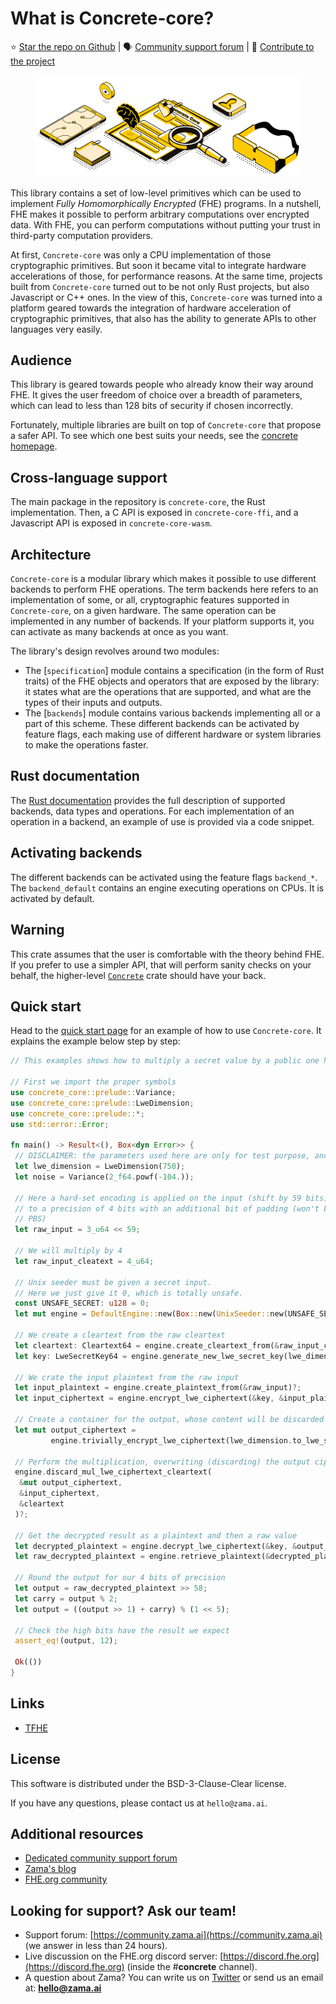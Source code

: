 # What is Concrete-core?

⭐️ [Star the repo on Github](https://github.com/zama-ai/Concrete-core) | 🗣 [Community support forum](https://community.zama.ai/c/concrete-lib) | 📁 [Contribute to the project](https://github.com/zama-ai/Concrete-core#contributing)

<figure><img src="_static/concrete_core_doc.png" alt=""><figcaption></figcaption></figure>

This library contains a set of low-level primitives which can be used to implement _Fully Homomorphically Encrypted_ (FHE) programs. In a nutshell, FHE makes it possible to perform arbitrary computations over encrypted data. With FHE, you can perform computations without putting your trust in third-party computation providers.

At first, `Concrete-core` was only a CPU implementation of those cryptographic primitives. But soon it became vital to integrate hardware accelerations of those, for performance reasons. At the same time, projects built from `Concrete-core` turned out to be not only Rust projects, but also Javascript or C++ ones. In the view of this, `Concrete-core` was turned into a platform geared towards the integration of hardware acceleration of cryptographic primitives, that also has the ability to generate APIs to other languages very easily.

## Audience

This library is geared towards people who already know their way around FHE. It gives the user freedom of choice over a breadth of parameters, which can lead to less than 128 bits of security if chosen incorrectly.

Fortunately, multiple libraries are built on top of `Concrete-core` that propose a safer API. To see which one best suits your needs, see the [concrete homepage](https://zama.ai/concrete).

## Cross-language support

The main package in the repository is `concrete-core`, the Rust implementation. Then, a C API is exposed in `concrete-core-ffi`, and a Javascript API is exposed in `concrete-core-wasm`.

## Architecture

`Concrete-core` is a modular library which makes it possible to use different backends to perform FHE operations. The term backends here refers to an implementation of some, or all, cryptographic features supported in `Concrete-core`, on a given hardware. The same operation can be implemented in any number of backends. If your platform supports it, you can activate as many backends at once as you want.

The library's design revolves around two modules:

* The \[`specification`] module contains a specification (in the form of Rust traits) of the FHE objects and operators that are exposed by the library: it states what are the operations that are supported, and what are the types of their inputs and outputs.
* The \[`backends`] module contains various backends implementing all or a part of this scheme. These different backends can be activated by feature flags, each making use of different hardware or system libraries to make the operations faster.

## Rust documentation

The [Rust documentation](https://docs.rs/concrete-core/1.0.0/concrete\_core) provides the full description of supported backends, data types and operations. For each implementation of an operation in a backend, an example of use is provided via a code snippet.

## Activating backends

The different backends can be activated using the feature flags `backend_*`. The `backend_default` contains an engine executing operations on CPUs. It is activated by default.

## Warning

This crate assumes that the user is comfortable with the theory behind FHE. If you prefer to use a simpler API, that will perform sanity checks on your behalf, the higher-level [`Concrete`](https://docs.zama.ai/concrete) crate should have your back.

## Quick start

Head to the [quick start page](getting\_started/quick\_start.md) for an example of how to use `Concrete-core`. It explains the example below step by step:

```rust
// This examples shows how to multiply a secret value by a public one homomorphically.

// First we import the proper symbols
use concrete_core::prelude::Variance;
use concrete_core::prelude::LweDimension;
use concrete_core::prelude::*;
use std::error::Error;

fn main() -> Result<(), Box<dyn Error>> {
 // DISCLAIMER: the parameters used here are only for test purpose, and cannot be considered secure.
 let lwe_dimension = LweDimension(750);
 let noise = Variance(2_f64.powf(-104.));

 // Here a hard-set encoding is applied on the input (shift by 59 bits) which corresponds here
 // to a precision of 4 bits with an additional bit of padding (won't be used but required for
 // PBS)
 let raw_input = 3_u64 << 59;

 // We will multiply by 4
 let raw_input_cleatext = 4_u64;

 // Unix seeder must be given a secret input.
 // Here we just give it 0, which is totally unsafe.
 const UNSAFE_SECRET: u128 = 0;
 let mut engine = DefaultEngine::new(Box::new(UnixSeeder::new(UNSAFE_SECRET)))?;

 // We create a cleartext from the raw cleartext
 let cleartext: Cleartext64 = engine.create_cleartext_from(&raw_input_cleatext)?;
 let key: LweSecretKey64 = engine.generate_new_lwe_secret_key(lwe_dimension)?;

 // We crate the input plaintext from the raw input
 let input_plaintext = engine.create_plaintext_from(&raw_input)?;
 let input_ciphertext = engine.encrypt_lwe_ciphertext(&key, &input_plaintext, noise)?;

 // Create a container for the output, whose content will be discarded during the operation
 let mut output_ciphertext =
         engine.trivially_encrypt_lwe_ciphertext(lwe_dimension.to_lwe_size(), &input_plaintext)?;

 // Perform the multiplication, overwriting (discarding) the output ciphertext content
 engine.discard_mul_lwe_ciphertext_cleartext(
  &mut output_ciphertext,
  &input_ciphertext,
  &cleartext
 )?;

 // Get the decrypted result as a plaintext and then a raw value
 let decrypted_plaintext = engine.decrypt_lwe_ciphertext(&key, &output_ciphertext)?;
 let raw_decrypted_plaintext = engine.retrieve_plaintext(&decrypted_plaintext)?;

 // Round the output for our 4 bits of precision
 let output = raw_decrypted_plaintext >> 58;
 let carry = output % 2;
 let output = ((output >> 1) + carry) % (1 << 5);

 // Check the high bits have the result we expect
 assert_eq!(output, 12);

 Ok(())
}
```

## Links

* [TFHE](https://eprint.iacr.org/2021/091.pdf)

## License

This software is distributed under the BSD-3-Clause-Clear license.&#x20;

If you have any questions, please contact us at `hello@zama.ai`.

## Additional resources

* [Dedicated community support forum](https://community.zama.ai/c/concrete-ml/8)
* [Zama's blog](https://www.zama.ai/blog)
* [FHE.org community](https://fhe.org)

## Looking for support? Ask our team!

* Support forum: [https://community.zama.ai](https://community.zama.ai) (we answer in less than 24 hours).
* Live discussion on the FHE.org discord server: [https://discord.fhe.org](https://discord.fhe.org) (inside the #**concrete** channel).
* A question about Zama? You can write us on [Twitter](https://twitter.com/zama\_fhe) or send us an email at: **hello@zama.ai**
